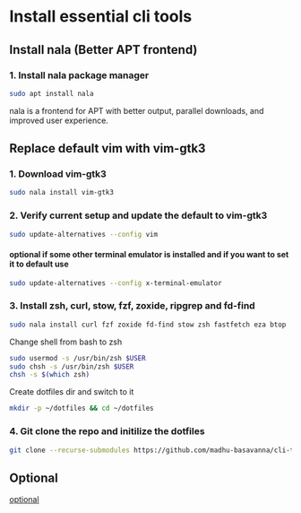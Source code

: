 # Install essential cli tools

## Install nala (Better APT frontend)

### 1. Install nala package manager

```bash
sudo apt install nala
```

nala is a frontend for APT with better output, parallel downloads, and improved user experience.

## Replace default vim with vim-gtk3

### 1. Download vim-gtk3

```bash
sudo nala install vim-gtk3
```

### 2. Verify current setup and update the default to vim-gtk3

```bash
sudo update-alternatives --config vim
```

#### optional if some other terminal emulator is installed and if you want to set it to default use
```bash
sudo update-alternatives --config x-terminal-emulator
```

### 3. Install zsh, curl, stow, fzf, zoxide, ripgrep and fd-find

```bash
sudo nala install curl fzf zoxide fd-find stow zsh fastfetch eza btop
```

Change shell from bash to zsh
```bash
sudo usermod -s /usr/bin/zsh $USER
sudo chsh -s /usr/bin/zsh $USER
chsh -s $(which zsh)
```

Create dotfiles dir and switch to it
```bash
mkdir -p ~/dotfiles && cd ~/dotfiles
```

### 4. Git clone the repo and initilize the dotfiles
```bash
git clone --recurse-submodules https://github.com/madhu-basavanna/cli-tools.git . && stow .
```

## Optional

[optional](optional.md)
